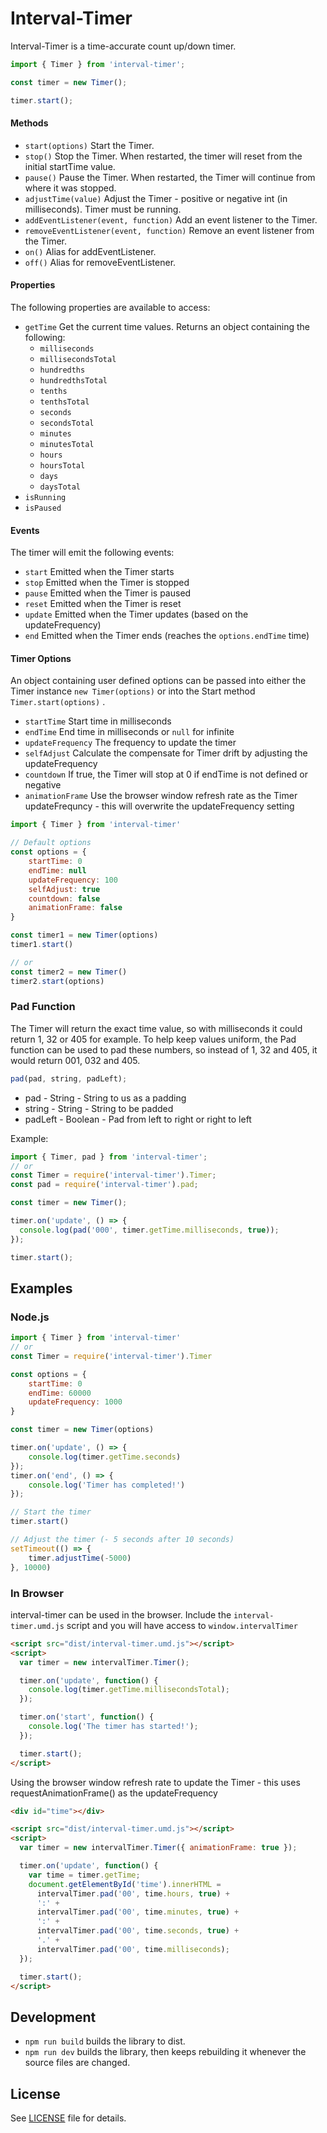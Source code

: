 # Interval-Timer

Interval-Timer is a time-accurate count up/down timer.

```javascript
import { Timer } from 'interval-timer';

const timer = new Timer();

timer.start();
```

#### Methods

- `start(options)` Start the Timer.
- `stop()` Stop the Timer. When restarted, the timer will reset from the initial startTime value.
- `pause()` Pause the Timer. When restarted, the Timer will continue from where it was stopped.
- `adjustTime(value)` Adjust the Timer - positive or negative int (in milliseconds). Timer must be running.
- `addEventListener(event, function)` Add an event listener to the Timer.
- `removeEventListener(event, function)` Remove an event listener from the Timer.
- `on()` Alias for addEventListener.
- `off()` Alias for removeEventListener.

#### Properties

The following properties are available to access:

- `getTime` Get the current time values. Returns an object containing the following:
  - `milliseconds`
  - `millisecondsTotal`
  - `hundredths`
  - `hundredthsTotal`
  - `tenths`
  - `tenthsTotal`
  - `seconds`
  - `secondsTotal`
  - `minutes`
  - `minutesTotal`
  - `hours`
  - `hoursTotal`
  - `days`
  - `daysTotal`
- `isRunning`
- `isPaused`

#### Events

The timer will emit the following events:

- `start` Emitted when the Timer starts
- `stop` Emitted when the Timer is stopped
- `pause` Emitted when the Timer is paused
- `reset` Emitted when the Timer is reset
- `update` Emitted when the Timer updates (based on the updateFrequency)
- `end` Emitted when the Timer ends (reaches the `options.endTime` time)

#### Timer Options

An object containing user defined options can be passed into either the Timer instance `new Timer(options)` or into the Start method `Timer.start(options)` .

- `startTime` Start time in milliseconds
- `endTime` End time in milliseconds or `null` for infinite
- `updateFrequency` The frequency to update the timer
- `selfAdjust` Calculate the compensate for Timer drift by adjusting the updateFrequency
- `countdown` If true, the Timer will stop at 0 if endTime is not defined or negative
- `animationFrame` Use the browser window refresh rate as the Timer updateFrequncy - this will overwrite the updateFrequency setting

```javascript
import { Timer } from 'interval-timer'

// Default options
const options = {
	startTime: 0
	endTime: null
	updateFrequency: 100
	selfAdjust: true
	countdown: false
	animationFrame: false
}

const timer1 = new Timer(options)
timer1.start()

// or
const timer2 = new Timer()
timer2.start(options)
```

### Pad Function

The Timer will return the exact time value, so with milliseconds it could return 1, 32 or 405 for example.
To help keep values uniform, the Pad function can be used to pad these numbers, so instead of 1, 32 and 405, it would return 001, 032 and 405.

```javascript
pad(pad, string, padLeft);
```

- pad - String - String to us as a padding
- string - String - String to be padded
- padLeft - Boolean - Pad from left to right or right to left

Example:

```javascript
import { Timer, pad } from 'interval-timer';
// or
const Timer = require('interval-timer').Timer;
const pad = require('interval-timer').pad;

const timer = new Timer();

timer.on('update', () => {
  console.log(pad('000', timer.getTime.milliseconds, true));
});

timer.start();
```

## Examples

### Node.js

```javascript
import { Timer } from 'interval-timer'
// or
const Timer = require('interval-timer').Timer

const options = {
	startTime: 0
	endTime: 60000
	updateFrequency: 1000
}

const timer = new Timer(options)

timer.on('update', () => {
	console.log(timer.getTime.seconds)
});
timer.on('end', () => {
	console.log('Timer has completed!')
});

// Start the timer
timer.start()

// Adjust the timer (- 5 seconds after 10 seconds)
setTimeout(() => {
	timer.adjustTime(-5000)
}, 10000)
```

### In Browser

interval-timer can be used in the browser. Include the `interval-timer.umd.js` script and you will have access to `window.intervalTimer`

```html
<script src="dist/interval-timer.umd.js"></script>
<script>
  var timer = new intervalTimer.Timer();

  timer.on('update', function() {
    console.log(timer.getTime.millisecondsTotal);
  });

  timer.on('start', function() {
    console.log('The timer has started!');
  });

  timer.start();
</script>
```

Using the browser window refresh rate to update the Timer - this uses requestAnimationFrame() as the updateFrequency

```html
<div id="time"></div>

<script src="dist/interval-timer.umd.js"></script>
<script>
  var timer = new intervalTimer.Timer({ animationFrame: true });

  timer.on('update', function() {
    var time = timer.getTime;
    document.getElementById('time').innerHTML =
      intervalTimer.pad('00', time.hours, true) +
      ':' +
      intervalTimer.pad('00', time.minutes, true) +
      ':' +
      intervalTimer.pad('00', time.seconds, true) +
      '.' +
      intervalTimer.pad('00', time.milliseconds);
  });

  timer.start();
</script>
```

## Development

- `npm run build` builds the library to dist.
- `npm run dev` builds the library, then keeps rebuilding it whenever the source files are changed.

## License

See [LICENSE](./LICENSE) file for details.
